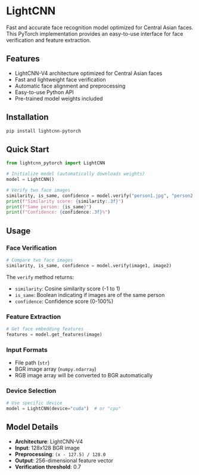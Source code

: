 # LightCNN

Fast and accurate face recognition model optimized for Central Asian faces. This PyTorch implementation provides an easy-to-use interface for face verification and feature extraction.

## Features
- LightCNN-V4 architecture optimized for Central Asian faces
- Fast and lightweight face verification
- Automatic face alignment and preprocessing
- Easy-to-use Python API
- Pre-trained model weights included

## Installation
```bash
pip install lightcnn-pytorch
```

## Quick Start
```python
from lightcnn_pytorch import LightCNN

# Initialize model (automatically downloads weights)
model = LightCNN()

# Verify two face images
similarity, is_same, confidence = model.verify("person1.jpg", "person2.jpg")
print(f"Similarity score: {similarity:.3f}")
print(f"Same person: {is_same}")
print(f"Confidence: {confidence:.3f}%")
```

## Usage

### Face Verification
```python
# Compare two face images
similarity, is_same, confidence = model.verify(image1, image2)
```

The `verify` method returns:
- `similarity`: Cosine similarity score (-1 to 1)
- `is_same`: Boolean indicating if images are of the same person
- `confidence`: Confidence score (0-100%)

### Feature Extraction
```python
# Get face embedding features
features = model.get_features(image)
```

### Input Formats
- File path (`str`)
- BGR image array (`numpy.ndarray`)
- RGB image array will be converted to BGR automatically

### Device Selection
```python
# Use specific device
model = LightCNN(device="cuda")  # or "cpu"
```

## Model Details
- **Architecture**: LightCNN-V4
- **Input**: 128x128 BGR image
- **Preprocessing**: `(x - 127.5) / 128.0`
- **Output**: 256-dimensional feature vector
- **Verification threshold**: 0.7



